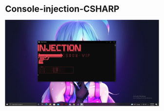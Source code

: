 # Console-injection-CSHARP

![name-of-you-image](https://raw.githubusercontent.com/KinGh2/Console-injection-CSHARP/main/Screenshot%202021-12-06%20044319.png)
